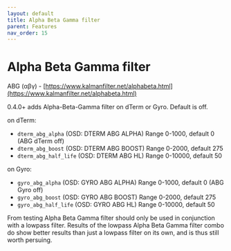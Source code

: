 ```yaml
---
layout: default
title: Alpha Beta Gamma filter
parent: Features
nav_order: 15
---
```


# Alpha Beta Gamma filter

ABG (αβγ) - [https://www.kalmanfilter.net/alphabeta.html](https://www.kalmanfilter.net/alphabeta.html)

0.4.0+ adds Alpha-Beta-Gamma filter on dTerm or Gyro. Default is off.

on dTerm:
* `dterm_abg_alpha` (OSD: DTERM ABG ALPHA) Range 0-1000, default 0 (ABG dTerm off)
* `dterm_abg_boost` (OSD: DTERM ABG BOOST) Range 0-2000, default 275
* `dterm_abg_half_life` (OSD: DTERM ABG HL) Range 0-10000, default 50

on Gyro:
* `gyro_abg_alpha` (OSD: GYRO ABG ALPHA) Range 0-1000, default 0 (ABG Gyro off)
* `gyro_abg_boost` (OSD: GYRO ABG BOOST) Range 0-2000, default 275
* `gyro_abg_half_life` (OSD: GYRO ABG HL) Range 0-10000, default 50

From testing Alpha Beta Gamma filter should only be used in conjunction with a lowpass filter. Results of the lowpass Alpha Beta Gamma filter combo do show better results than just a lowpass filter on its own, and is thus still worth persuing. 
